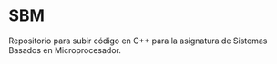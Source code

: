 # SBM
Repositorio para subir código en C++ para la asignatura de Sistemas Basados en Microprocesador.
